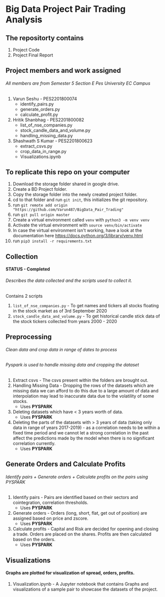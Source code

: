 # Big Data Project Pair Trading Analysis

## The repositorty contains
1. Project Code
2. Project Final Report

## Project members and work assigned
###### All members are from Semester 5 Section E Pes University EC Campus
1. Varun Seshu - PES2201800074
   - identify_pairs.py
   - generate_orders.py
   - calculate_profit.py
2. Hritik Shanbhag - PES2201800082
   - list_of_nse_companies.py
   - stock_candle_data_and_volume.py
   - handling_missing_data.py
3. Shashwath S Kumar - PES2201800623
   - extract_csvs.py
   - crop_data_in_range.py
   - Visualizations.ipynb
    

## To replicate this repo on your computer 

1. Download the storage folder shared in google drive.
3. Create a BD Project folder.
3. Copy the storage folder  into the newly created project folder.
3. cd to that folder and run `git init`, this initializes the git repository.
4. run `git remote add origin "https://github.com/Varun487/BigData_Pair_Trading"`
5. run `git pull origin master`
6. Create a virtual environment called `venv` with `python3 -m venv venv`
7. Activate the virtual environment with `source venv/bin/activate`
8. In case the virtual environment isn't working, have a look at the documentation here https://docs.python.org/3/library/venv.html
9. run `pip3 install -r requirements.txt`

## Collection

#### STATUS - Completed

###### Describes the data collected and the scripts used to collect it.

Contains 2 scripts
1. `list_of_nse_companies.py` - To get names and tickers all stocks floating in the stock market as of 3rd September 2020
2. `stock_candle_data_and_volume.py` - To get historical candle stick data of the stock tickers collected from years 2000 - 2020
    
## Preprocessing

###### Clean data and crop data in range of dates to process 

###### Pyspark is used to handle missing data and cropping the dataset

1. Extract csvs - The csvs present within the folders are brought out.
2. Handling Missing Data - Dropping the rows of the datasets which are missing data we can afford to do this due to a large amount of data and interpolation may lead to inaccurate data due to the volatility of some stocks.
    - Uses __PYSPARK__
3. Deleting datasets which have < 3 years worth of data.
   - Uses __PYSPARK__
4. Deleting the parts of the datasets with > 3 years of data (taking only data in range of years 2017-2019) - as a correlation needs to be within a fixed time period and we cannot let a strong correlation in the past affect the predictions made by the model when there is no significant correlation currently.
    - Uses __PYSPARK__

## Generate Orders and Calculate Profits

###### Identify pairs + Generate orders + Calculate profits on the pairs using PYSPARK

1. Identify pairs - Pairs are identified based on their sectors and cointegration, correlation thresholds.
    - Uses __PYSPARK__
2. Generate orders - Orders (long, short, flat, get out of position) are assigned based on price and zscore.
    - Uses __PYSPARK__
3. Calculate profits - Capital and Risk are decided for opening and closing a trade. Orders are placed on the shares. Profits are then calculated based on the orders.
    - Uses __PYSPARK__
    
## Visualizations

#### Graphs are plotted for visualization of spread, orders, profits.

1. Visualization.ipynb - A Jupyter notebook that contains Graphs and visualizations of a sample pair to showcase the datasets of the project.

